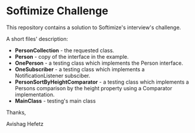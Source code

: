 # Softimize Challenge

This repository contains a solution to Softimize's interview's challenge.  

A short files' description:

  - **PersonCollection** - the requested class.
  - **Person** - copy of the interface in the example.
  - **OnePerson** - a testing class which implements the Person interface.
  - **OneSubscriber** - a testing class which implements a NotificationListener subsciber.
  - **PersonSortByHeightComparator** - a testing class which implements a Persons comparison by the height property using a Comparator implementation.
  - **MainClass** - testing's main class
    
Thanks, 

Avishag Hefetz
